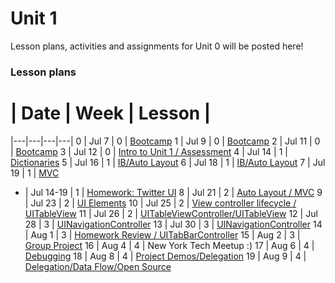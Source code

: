 # Unit 1

Lesson plans, activities and assignments for Unit 0 will be posted here!

### Lesson plans

 # |  Date | Week | Lesson |
|---|---|---|---|
 0 | Jul 7 | 0 | [Bootcamp](https://github.com/accesscode-2-2/unit-1/blob/master/lessons/week-0/2015_07_07.md)
 1 | Jul 9 | 0 | [Bootcamp](https://github.com/accesscode-2-2/unit-1/blob/master/lessons/week-0/2015_07_09.md)
 2 | Jul 11 | 0 | [Bootcamp](https://github.com/accesscode-2-2/unit-1/blob/master/lessons/week-0/2015_07_11.md)
 3 | Jul 12 | 0 | [Intro to Unit 1 / Assessment](https://github.com/accesscode-2-2/unit-1/blob/master/lessons/week-0/2015_07_12.md)
 4 | Jul 14 | 1 | [Dictionaries](https://github.com/accesscode-2-2/unit-1/blob/master/lessons/week-1/2015_07_14.md)
5 | Jul 16 | 1 | [IB/Auto Layout](https://github.com/accesscode-2-2/unit-1/blob/master/lessons/week-1/2015_07_16.md)
6 | Jul 18 | 1 | [IB/Auto Layout](https://github.com/accesscode-2-2/unit-1/blob/master/lessons/week-1/2015_07_18.md)
7 | Jul 19 | 1 | [MVC](https://github.com/accesscode-2-2/unit-1/blob/master/lessons/week-1/2015_07_18.md)
- | Jul 14-19 | 1 | [Homework: Twitter UI](https://github.com/accesscode-2-2/unit-1-hw-week-0)
8 | Jul 21 | 2 | [Auto Layout / MVC](https://github.com/accesscode-2-2/unit-1/blob/master/lessons/week-2/2015_07_21.md)
9 | Jul 23 | 2 | [UI Elements](https://github.com/accesscode-2-2/unit-1/blob/master/lessons/week-2/2015_07_23.md)
10 | Jul 25 | 2 | [View controller lifecycle / UITableView](https://github.com/accesscode-2-2/unit-1/blob/master/lessons/week-2/2015_07_25.md)
11 | Jul 26 | 2 | [UITableViewController/UITableView](https://github.com/accesscode-2-2/unit-1/blob/master/lessons/week-2/2015_07_26.md)
12 | Jul 28 | 3 | [UINavigationController](https://github.com/accesscode-2-2/unit-1/blob/master/lessons/week-3/2015_07_28.md)
13 | Jul 30 | 3 | [UINavigationController](https://github.com/accesscode-2-2/unit-1/blob/master/lessons/week-3/2015_07_30.md)
14 | Aug 1 | 3 | [Homework Review / UITabBarController](https://github.com/accesscode-2-2/unit-1/blob/master/lessons/week-3/2015_07_30.md)
15 | Aug 2 | 3 | [Group Project](https://github.com/accesscode-2-2/character-generator)
16 | Aug 4 | 4 | New York Tech Meetup :)
17 | Aug 6 | 4 | [Debugging](https://github.com/accesscode-2-2/unit-1/blob/master/lessons/week-4/2015_08_06.md)
18 | Aug 8 | 4 | [Project Demos/Delegation](https://github.com/accesscode-2-2/unit-1/blob/master/lessons/week-4/2015_08_08.md)
19 | Aug 9 | 4 | [Delegation/Data Flow/Open Source](https://github.com/accesscode-2-2/unit-1/blob/master/lessons/week-4/2015_08_09.md)

